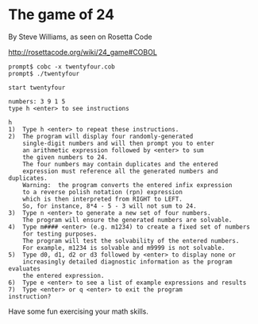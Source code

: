 The game of 24
==============

By Steve Williams, as seen on Rosetta Code

http://rosettacode.org/wiki/24_game#COBOL

    prompt$ cobc -x twentyfour.cob
    prompt$ ./twentyfour

    start twentyfour
    
    numbers: 3 9 1 5
    type h <enter> to see instructions

    h
    1)  Type h <enter> to repeat these instructions.
    2)  The program will display four randomly-generated
        single-digit numbers and will then prompt you to enter
        an arithmetic expression followed by <enter> to sum
        the given numbers to 24.
        The four numbers may contain duplicates and the entered
        expression must reference all the generated numbers and duplicates.
        Warning:  the program converts the entered infix expression
        to a reverse polish notation (rpn) expression
        which is then interpreted from RIGHT to LEFT.
        So, for instance, 8*4 - 5 - 3 will not sum to 24.
    3)  Type n <enter> to generate a new set of four numbers.
        The program will ensure the generated numbers are solvable.
    4)  Type m#### <enter> (e.g. m1234) to create a fixed set of numbers
        for testing purposes.
        The program will test the solvability of the entered numbers.
        For example, m1234 is solvable and m9999 is not solvable.
    5)  Type d0, d1, d2 or d3 followed by <enter> to display none or
        increasingly detailed diagnostic information as the program evaluates
        the entered expression.
    6)  Type e <enter> to see a list of example expressions and results
    7)  Type <enter> or q <enter> to exit the program
    instruction?

Have some fun exercising your math skills.
